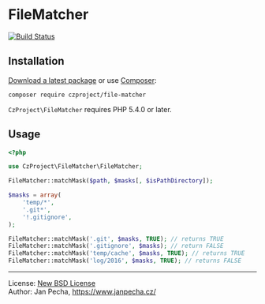 
# FileMatcher

[![Build Status](https://travis-ci.org/czproject/file-matcher.svg?branch=master)](https://travis-ci.org/czproject/file-matcher)


## Installation

[Download a latest package](https://github.com/czproject/file-matcher/releases) or use [Composer](http://getcomposer.org/):

```
composer require czproject/file-matcher
```

`CzProject\FileMatcher` requires PHP 5.4.0 or later.


## Usage

``` php
<?php

use CzProject\FileMatcher\FileMatcher;

FileMatcher::matchMask($path, $masks[, $isPathDirectory]);

$masks = array(
	'temp/*',
	'.git*',
	'!.gitignore',
);

FileMatcher::matchMask('.git', $masks, TRUE); // returns TRUE
FileMatcher::matchMask('.gitignore', $masks); // return FALSE
FileMatcher::matchMask('temp/cache', $masks, TRUE); // returns TRUE
FileMatcher::matchMask('log/2016', $masks, TRUE); // returns FALSE
```

------------------------------

License: [New BSD License](license.md)
<br>Author: Jan Pecha, https://www.janpecha.cz/
